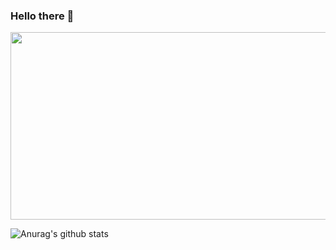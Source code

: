### Hello there 👋
 

<img src="https://media.giphy.com/media/Nx0rz3jtxtEre/giphy.gif" width="1000" height="300" />


![Anurag's github stats](https://github-readme-stats.vercel.app/api?username=Gaje-Cornerstone&show_icons=true&theme=cobalt&count_private=true)



<!--
**Gaje-Cornerstone/Gaje-Cornerstone** is a ✨ _special_ ✨ repository because its `README.md` (this file) appears on your GitHub profile.

Here are some ideas to get you started:
- ⚡ Fun fact: You can play almost any Grateful Dead concert and I will be able to name the year of the show just by how it sounds ! 
 - 💬 Favorite Quote: "Without love in a dream it will never come true"
 - 🍿 Favorite Food: Popcorn 

- 🔭 I’m currently working on ...
- 🌱 I’m currently learning ...
- 👯 I’m looking to collaborate on ...
- 🤔 I’m looking for help with ...
- 💬 Ask me about ...
- 📫 How to reach me: ...
- 😄 Pronouns: ...
- ⚡ Fun fact: ...
-->
